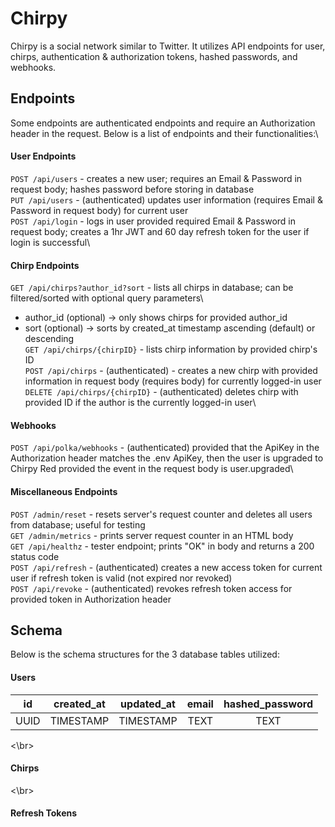 # Chirpy

Chirpy is a social network similar to Twitter. It utilizes API endpoints for user, chirps, authentication & authorization tokens, hashed passwords, and webhooks. 

## Endpoints
Some endpoints are authenticated endpoints and require an Authorization header in the request. Below is a list of endpoints and their functionalities:\
#### User Endpoints
`POST /api/users` - creates a new user; requires an Email & Password in request body; hashes password before storing in database\
`PUT /api/users` - (authenticated) updates user information (requires Email & Password in request body) for current user\
`POST /api/login` - logs in user provided required Email & Password in request body; creates a 1hr JWT and 60 day refresh token for the user if login is successful\
#### Chirp Endpoints
`GET /api/chirps?author_id?sort` - lists all chirps in database; can be filtered/sorted with optional query parameters\
- author_id (optional) -> only shows chirps for provided author_id
- sort (optional) -> sorts by created_at timestamp ascending (default) or descending\
`GET /api/chirps/{chirpID}` - lists chirp information by provided chirp's ID\
`POST /api/chirps` - (authenticated) - creates a new chirp with provided information in request body (requires body) for currently logged-in user\
`DELETE /api/chirps/{chirpID}` - (authenticated) deletes chirp with provided ID if the author is the currently logged-in user\

#### Webhooks
`POST /api/polka/webhooks` - (authenticated) provided that the ApiKey in the Authorization header matches the .env ApiKey, then the user is upgraded to Chirpy Red provided the event in the request body is user.upgraded\

#### Miscellaneous Endpoints
`POST /admin/reset` - resets server's request counter and deletes all users from database; useful for testing\
`GET /admin/metrics` - prints server request counter in an HTML body\
`GET /api/healthz` - tester endpoint; prints "OK" in body and returns a 200 status code\
`POST /api/refresh` - (authenticated) creates a new access token for current user if refresh token is valid (not expired nor revoked)\
`POST /api/revoke` - (authenticated) revokes refresh token access for provided token in Authorization header

## Schema
Below is the schema structures for the 3 database tables utilized:
#### Users
id | created_at | updated_at | email | hashed_password
:-----: | :-----: | :-----: | :-----: | :-----: 
UUID | TIMESTAMP | TIMESTAMP | TEXT | TEXT
<\br>
#### Chirps

<\br>
#### Refresh Tokens